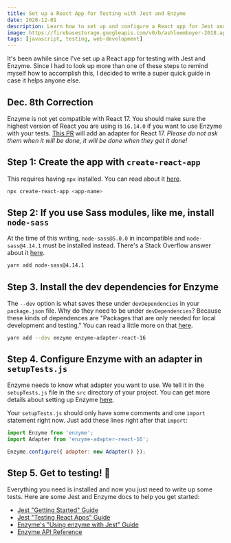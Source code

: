 ```yaml
---
title: Set up a React App for Testing with Jest and Enzyme
date: 2020-12-01
description: Learn how to set up and configure a React app for Jest and Enzyme testing in just a few steps.
image: https://firebasestorage.googleapis.com/v0/b/ashleemboyer-2018.appspot.com/o/headers%2F2020%2F12%2F01%2FSet%20up%20a%20React%20App%20for%20Testing%20with%20Jest%20and%20Enzyme.png?alt=media&token=9aa23166-6d02-40f7-8faa-36287f9f3b16
tags: [javascript, testing, web-development]
---
```


It's been awhile since I've set up a React app for testing with Jest and Enzyme. Since I had to look up more than one of these steps to remind myself how to accomplish this, I decided to write a super quick guide in case it helps anyone else.

## Dec. 8th Correction

Enzyme is not yet compatible with React 17. You should make sure the highest version of React you are using is `16.14.0` if you want to use Enzyme with your tests. [This PR](https://github.com/enzymejs/enzyme/pull/2430) will add an adapter for React 17. *Please do not ask them when it will be done, it will be done when they get it done!*

## Step 1: Create the app with `create-react-app`

This requires having `npx` installed. You can read about it [here](https://www.npmjs.com/package/npx).

```bash
npx create-react-app <app-name>
```

## Step 2: If you use Sass modules, like me, install `node-sass`

At the time of this writing, `node-sass@5.0.0` in incompatible and `node-sass@4.14.1` must be installed instead. There's a Stack Overflow answer about it [here](https://stackoverflow.com/questions/64625050/error-node-sass-version-5-0-0-is-incompatible-with-4-0-0/64626556#64626556).

```bash
yarn add node-sass@4.14.1
```

## Step 3. Install the dev dependencies for Enzyme

The `--dev` option is what saves these under `devDependencies` in your `package.json` file. Why do they need to be under `devDependencies`? Because these kinds of dependences are "Packages that are only needed for local development and testing." You can read a little more on that [here](https://docs.npmjs.com/specifying-dependencies-and-devdependencies-in-a-package-json-file).

```bash
yarn add --dev enzyme enzyme-adapter-react-16
```

## Step 4. Configure Enzyme with an adapter in `setupTests.js`

Enzyme needs to know what adapter you want to use. We tell it in the `setupTests.js` file in the `src` directory of your project. You can get more details about setting up Enzyme [here](https://enzymejs.github.io/enzyme/).

Your `setupTests.js` should only have some comments and one `import` statement right now. Just add these lines right after that `import`:

```jsx
import Enzyme from 'enzyme';
import Adapter from 'enzyme-adapter-react-16';

Enzyme.configure({ adapter: new Adapter() });
```

## Step 5. Get to testing! 💪

Everything you need is installed and now you just need to write up some tests. Here are some Jest and Enzyme docs to help you get started:

- [Jest "Getting Started" Guide](https://jestjs.io/docs/en/getting-started)
- [Jest "Testing React Apps" Guide](https://jestjs.io/docs/en/tutorial-react)
- [Enzyme's "Using enzyme with Jest" Guide](https://enzymejs.github.io/enzyme/docs/guides/jest.html)
- [Enzyme API Reference](https://enzymejs.github.io/enzyme/docs/api/)
